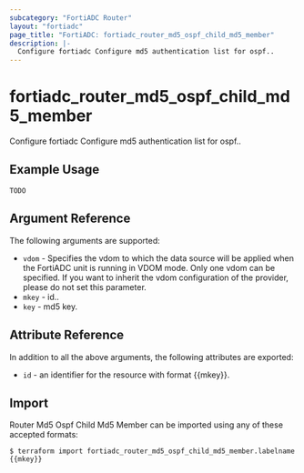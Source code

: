 ```yaml
---
subcategory: "FortiADC Router"
layout: "fortiadc"
page_title: "FortiADC: fortiadc_router_md5_ospf_child_md5_member"
description: |-
  Configure fortiadc Configure md5 authentication list for ospf..
---
```


# fortiadc_router_md5_ospf_child_md5_member
Configure fortiadc Configure md5 authentication list for ospf..

## Example Usage
```hcl
TODO
```

## Argument Reference

The following arguments are supported:

* `vdom` - Specifies the vdom to which the data source will be applied when the FortiADC unit is running in VDOM mode. Only one vdom can be specified. If you want to inherit the vdom configuration of the provider, please do not set this parameter.
* `mkey` - id..
* `key` - md5 key. 

## Attribute Reference

In addition to all the above arguments, the following attributes are exported:
* `id` - an identifier for the resource with format {{mkey}}.

## Import
 Router Md5 Ospf Child Md5 Member can be imported using any of these accepted formats:
```
$ terraform import fortiadc_router_md5_ospf_child_md5_member.labelname {{mkey}}
```
